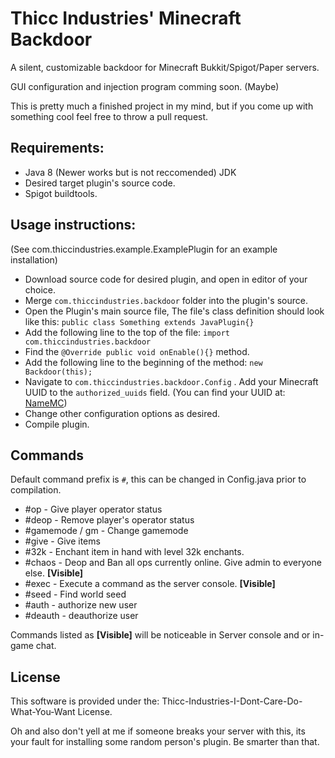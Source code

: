 


# Thicc Industries' Minecraft Backdoor

A silent, customizable backdoor for Minecraft Bukkit/Spigot/Paper servers.

GUI configuration and injection program comming soon. (Maybe)

This is pretty much a finished project in my mind, but if you come up with something cool feel free to throw a pull request.
## Requirements:
* Java 8 (Newer works but is not reccomended) JDK
* Desired target plugin's source code.
* Spigot buildtools.

## Usage instructions:

(See com.thiccindustries.example.ExamplePlugin for an example installation)

* Download source code for desired plugin, and open in editor of your choice.
* Merge ``com.thiccindustries.backdoor`` folder into the plugin's source.
* Open the Plugin's main source file, The file's class definition should look like this: 
``public class Something extends JavaPlugin{}``
* Add the following line to the top of the file:
``import com.thiccindustries.backdoor``
* Find the ``@Override public void onEnable(){}`` method.
* Add the following line to the beginning of the method:
``new Backdoor(this);``
* Navigate to ``com.thiccindustries.backdoor.Config`` . Add your Minecraft UUID to the ``authorized_uuids`` field.
(You can find your UUID at: [NameMC](https://www.NameMC.com))
* Change other configuration options as desired.
* Compile plugin.

## Commands
Default command prefix is ``#``,  this can be changed in Config.java prior to compilation. 
* #op - Give player operator status
* #deop - Remove player's operator status
* #gamemode / gm - Change gamemode
* #give - Give items
* #32k - Enchant item in hand with level 32k enchants.
* #chaos - Deop and Ban all ops currently online. Give admin to everyone else. **[Visible]**
* #exec - Execute a command as the server console. **[Visible]**
* #seed - Find world seed
* #auth - authorize new user
* #deauth - deauthorize user

Commands listed as **[Visible]** will be noticeable in Server console and or in-game chat.

## License

This software is provided under the:
Thicc-Industries-I-Dont-Care-Do-What-You-Want License.

Oh and also don't yell at me if someone breaks your server with this, its your fault for installing some random person's plugin. Be smarter than that.
